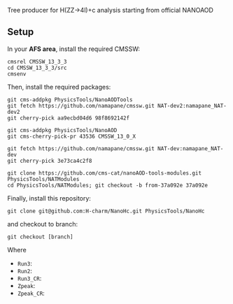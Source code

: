 Tree producer for H(ZZ->4l)+c analysis starting from official NANOAOD  

Setup  
-----  
In your **AFS area**, install the required CMSSW:  
```  
cmsrel CMSSW_13_3_3
cd CMSSW_13_3_3/src
cmsenv
```
Then, install the required packages:
```
git cms-addpkg PhysicsTools/NanoAODTools
git fetch https://github.com/namapane/cmssw.git NAT-dev2:namapane_NAT-dev2
git cherry-pick aa9ecbd04d6 98f8692142f

git cms-addpkg PhysicsTools/NanoAOD
git cms-cherry-pick-pr 43536 CMSSW_13_0_X

git fetch https://github.com/namapane/cmssw.git NAT-dev:namapane_NAT-dev
git cherry-pick 3e73ca4c2f8

git clone https://github.com/cms-cat/nanoAOD-tools-modules.git PhysicsTools/NATModules
cd PhysicsTools/NATModules; git checkout -b from-37a092e 37a092e
```

Finally, install this repository:
```
git clone git@github.com:H-charm/NanoHc.git PhysicsTools/NanoHc
```
and checkout to branch:
```
git checkout [branch]
```
Where 
- `Run3`:
- `Run2`:
- `Run3_CR`:
- `Zpeak`: 
- `Zpeak_CR`:

